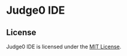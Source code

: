# Judge0 IDE
## License
Judge0 IDE is licensed under the [MIT License](https://github.com/judge0/ide/blob/master/LICENSE).
